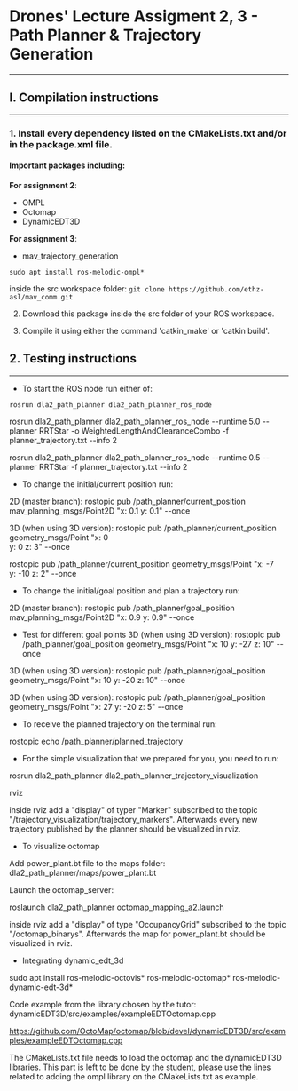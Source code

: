 # Drones' Lecture Assigment 2, 3 - Path Planner & Trajectory Generation
------------------------------------------

## I. Compilation instructions
------------------------

### 1. Install every dependency listed on the CMakeLists.txt and/or in the package.xml file. 
#### Important packages including:
**For assignment 2**:
- OMPL
- Octomap
- DynamicEDT3D

**For assignment 3**:
- mav_trajectory_generation

``sudo apt install ros-melodic-ompl*``

inside the src workspace folder: ``git clone https://github.com/ethz-asl/mav_comm.git``

2. Download this package inside the src folder of your ROS workspace.

3. Compile it using either the command 'catkin_make' or 'catkin build'.

## 2. Testing instructions
--------------------

* To start the ROS node run either of:

``rosrun dla2_path_planner dla2_path_planner_ros_node``

rosrun dla2_path_planner dla2_path_planner_ros_node --runtime 5.0 --planner RRTStar -o WeightedLengthAndClearanceCombo -f planner_trajectory.txt --info 2

rosrun dla2_path_planner dla2_path_planner_ros_node --runtime 0.5 --planner RRTStar  -f planner_trajectory.txt --info 2

* To change the initial/current position run:

2D (master branch):
rostopic pub /path_planner/current_position mav_planning_msgs/Point2D "x: 0.1
y: 0.1" --once

3D (when using 3D version):
rostopic pub /path_planner/current_position geometry_msgs/Point "x: 0                                  
y: 0
z: 3" --once

rostopic pub /path_planner/current_position geometry_msgs/Point "x: -7                                  
y: -10
z: 2" --once

* To change the initial/goal position and plan a trajectory run:

2D (master branch):
rostopic pub /path_planner/goal_position mav_planning_msgs/Point2D "x: 0.9
y: 0.9" --once

* Test for different goal points
3D (when using 3D version):
rostopic pub /path_planner/goal_position geometry_msgs/Point "x: 10
y: -27
z: 10" --once

3D (when using 3D version):
rostopic pub /path_planner/goal_position geometry_msgs/Point "x: 10
y: -20
z: 10" --once

3D (when using 3D version):
rostopic pub /path_planner/goal_position geometry_msgs/Point "x: 27
y: -20
z: 5" --once

* To receive the planned trajectory on the terminal run:

rostopic echo /path_planner/planned_trajectory

* For the simple visualization that we prepared for you, you need to run:

rosrun dla2_path_planner dla2_path_planner_trajectory_visualization

rviz

inside rviz add a "display" of typer "Marker" subscribed to the topic "/trajectory_visualization/trajectory_markers". Afterwards every new trajectory published by the planner should be visualized in rviz.

* To visualize octomap

Add power_plant.bt file to the maps folder: dla2_path_planner/maps/power_plant.bt

Launch the octomap_server:

roslaunch dla2_path_planner octomap_mapping_a2.launch

inside rviz add a "display" of type "OccupancyGrid" subscribed to the topic "/octomap_binarys". Afterwards the map for power_plant.bt should be visualized in rviz.

* Integrating dynamic_edt_3d

sudo apt install ros-melodic-octovis* ros-melodic-octomap* ros-melodic-dynamic-edt-3d*

Code example from the library chosen by the tutor: dynamicEDT3D/src/examples/exampleEDTOctomap.cpp

https://github.com/OctoMap/octomap/blob/devel/dynamicEDT3D/src/examples/exampleEDTOctomap.cpp

The CMakeLists.txt file needs to load the octomap and the dynamicEDT3D libraries. This part is left to be done by the student, please use the lines related to adding the ompl library on the CMakeLists.txt as example.

